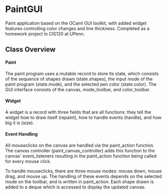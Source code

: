# PaintGUI
Paint application based on the OCaml GUI toolkit, with added widget features controlling color changes and line thickness. Completed as a homework project in CIS120 at UPenn.

## Class Overview
#### Paint
The paint program uses a mutable record to store its state, which consists of the sequence of shapes drawn (state.shapes), the input mode of the paint program (state.mode), and the selected pen color (state.color). The GUI interface consists of the canvas, mode_toolbar, and color_toolbar.

#### Widget
A widget is a record with three fields that are all functions: they tell the widget how to draw itself (repaint), how to handle events (handle), and how big it is (size).

#### Event Handling
All mouseclicks on the canvas are handled via the paint_action function. The canvas controller (paint_canvas_controller) adds this function to the canvas' event_listeners resulting in the paint_action function being called for every mouse click.

To handle mouseclicks, there are three mouse modes: mouse down, mouse drag, and mouse up. The handling of these events depends on the selected mode on the toolbar, and is written in paint_action. Each shape drawn is added to a deque which is accessed to display the updated canvas.
